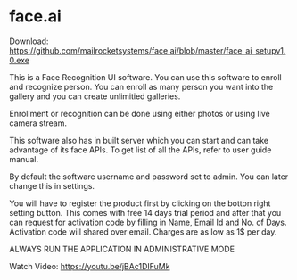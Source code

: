 # face.ai

Download: https://github.com/mailrocketsystems/face.ai/blob/master/face_ai_setupv1.0.exe

This is a Face Recognition UI software. You can use this software to enroll and recognize person. You can enroll as many person you want into the gallery and you can create unlimitied galleries. 

Enrollment or recognition can be done using either photos or using live camera stream. 

This software also has in built server which you can start and can take advantage of its face APIs. To get list of all the APIs, refer to user guide manual.

By default the software username and password set to admin. You can later change this in settings.

You will have to register the product first by clicking on the botton right setting button. This comes with free 14 days trial period and after that you can request for activation code by filling in Name, Email Id and No. of Days. Activation code will shared over email. Charges are as low as 1$ per day.

ALWAYS RUN THE APPLICATION IN ADMINISTRATIVE MODE

Watch Video:  https://youtu.be/jBAc1DIFuMk
